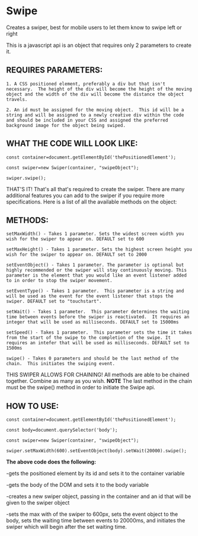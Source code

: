 # Swipe
Creates a swiper, best for mobile users to let them know to swipe left or right

This is a javascript api is an object that requires only 2 parameters to create it.


## REQUIRES PARAMETERS:

    1. A CSS positioned element, preferably a div but that isn't necessary.  The height of the div will become the height of the moving object and the width of the div will become the distance the object travels.

    2. An id must be assigned for the moving object.  This id will be a string and will be assigned to a newly creative div within the code and should be included in your CSS and assigned the preferred background image for the object being swiped.


## WHAT THE CODE WILL LOOK LIKE:

    const container=document.getElementById('thePositionedElement');

    const swiper=new Swiper(container, "swipeObject");

    swiper.swipe();


THAT'S IT! That's all that's required to create the swiper.  There are many additional features you can add to the swiper if you require more specifications. Here is a list of all the available methods on the object:


## METHODS:

    setMaxWidth() - Takes 1 parameter. Sets the widest screen width you wish for the swiper to appear on. DEFAULT set to 600

    setMaxHeight() - Takes 1 parameter. Sets the highest screen height you wish for the swiper to appear on. DEFAULT set to 2000

    setEventObject() - Takes 1 parameter. The parameter is optional but highly recommended or the swiper will stay continuously moving. This parameter is the element that you would like an event listener added to in order to stop the swiper movement.

    setEventType() - Takes 1 parameter.  This parameter is a string and will be used as the event for the event listener that stops the swiper. DEFAULT set to "touchstart".

    setWait() - Takes 1 parameter.  This parameter determines the waiting time between events before the swiper is reactivated.  It requires an integer that will be used as milliseconds. DEFAULT set to 15000ms

    setSpeed() - Takes 1 parameter.  This parameter sets the time it takes from the start of the swipe to the completion of the swipe. It requires an intefer that will be used as milliseconds. DEFAULT set to 1500ms

    swipe() - Takes 0 parameters and should be the last method of the chain.  This initiates the swiping event.


THIS SWIPER ALLOWS FOR CHAINING!
All methods are able to be chained together. Combine as many as you wish. **NOTE** The last method in the chain must be the swipe() method in order to initiate the Swipe api.


## HOW TO USE:

    const container=document.getElementById('thePositionedElement');

    const body=document.querySelector('body');

    const swiper=new Swiper(container, "swipeObject");

    swiper.setMaxWidth(600).setEventObject(body).setWait(20000).swipe();


**The above code does the following:**

  -gets the positioned element by its id and sets it to the container variable

  -gets the body of the DOM and sets it to the body variable

  -creates a new swiper object, passing in the container and an id that will be given to the swiper object

  -sets the max with of the swiper to 600px, sets the event object to the body, sets the waiting time between events to 20000ms, and initiates the swiper which will begin after the set waiting time.


